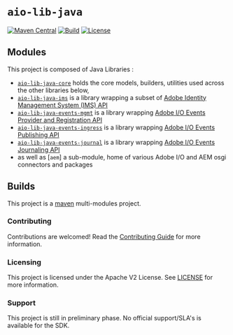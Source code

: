 # `aio-lib-java` 

[![Maven Central](https://img.shields.io/maven-central/v/com.adobe/aio-lib-java)](https://search.maven.org/artifact/com.adobe/aio-lib-java)
[![Build](https://github.com/adobe/aio-lib-java/workflows/build/badge.svg)](https://github.com/adobe/aio-lib-java/actions?query=workflow%3Abuild)
[![License](https://img.shields.io/badge/License-Apache%202.0-blue.svg)](https://opensource.org/licenses/Apache-2.0)

## Modules

This project is composed of Java Libraries :
* [`aio-lib-java-core`](./core)  holds the core models, builders, utilities used across the other libraries below,
* [`aio-lib-java-ims`](./ims) is a library wrapping a subset of [Adobe Identity Management System (IMS) API](https://www.adobe.io/authentication/auth-methods.html#!AdobeDocs/adobeio-auth/master/AuthenticationOverview/AuthenticationGuide.md)
* [`aio-lib-java-events-mgmt`](./events_mgmt) is a library wrapping [Adobe I/O Events Provider and Registration API](https://www.adobe.io/apis/experienceplatform/events/docs.html#!adobedocs/adobeio-events/master/api/api.md)
* [`aio-lib-java-events-ingress`](./events_ingress) is a library wrapping [Adobe I/O Events Publishing API](https://www.adobe.io/apis/experienceplatform/events/docs.html#!adobedocs/adobeio-events/master/api/eventsingress_api.md)
* [`aio-lib-java-events-journal`](./events_journal) is a library wrapping [Adobe I/O Events Journaling API](https://www.adobe.io/apis/experienceplatform/events/docs.html#!adobedocs/adobeio-events/master/api/journaling_api.md)
* as well as [`aem`] a sub-module, home of various Adobe I/O and AEM osgi connectors and packages

## Builds

This project is a [maven](https://maven.apache.org/) multi-modules project.

### Contributing

Contributions are welcomed! Read the [Contributing Guide](./.github/CONTRIBUTING.md) for more information.

### Licensing

This project is licensed under the Apache V2 License. See [LICENSE](LICENSE.md) for more information.

### Support 

This project is still in preliminary phase. No official support/SLA's is available for the SDK. 
